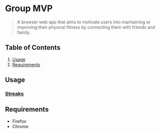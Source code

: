 # Group MVP

> A browser web app that aims to motivate users into maintaining or improving their physical fitness by connecting them with friends and family.

## Table of Contents

1. [Usage](#Usage)
2. [Requirements](#requirements)

## Usage

### [Streaks](https://hrla35-mvp.web.app/)

## Requirements

 - Firefox
 - Chrome
